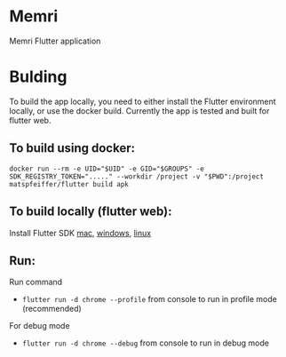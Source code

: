 # Memri

Memri Flutter application


# Bulding

To build the app locally, you need to either install the Flutter environment locally, or use the docker build. Currently the app is tested and built for flutter web.

## To build using docker:
```
docker run --rm -e UID="$UID" -e GID="$GROUPS" -e SDK_REGISTRY_TOKEN="....." --workdir /project -v "$PWD":/project matspfeiffer/flutter build apk
```

## To build locally (flutter web):
Install Flutter SDK [mac](https://flutter.dev/docs/get-started/install/macos), [windows](https://flutter.dev/docs/get-started/install/windows), [linux](https://flutter.dev/docs/get-started/install/linux)

## Run:
Run command 
   - `flutter run -d chrome --profile` from console to run in profile mode (recommended)

For debug mode
   - `flutter run -d chrome --debug` from console to run in debug mode

